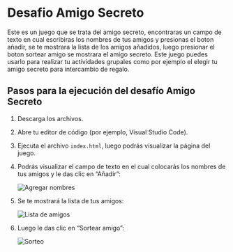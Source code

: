 # Desafio Amigo Secreto
Este es un juego que se trata del amigo secreto, encontraras un campo de texto en cual escribiras los nombres de tus amigos y presionas el boton añadir, se te mostrara la lista de los amigos añadidos, luego presionar el boton sortear amigo se mostrara el amigo secreto. Este juego puedes usarlo para realizar tu actividades grupales como por ejemplo el elegir tu amigo secreto para intercambio de regalo.

## Pasos para la ejecución del desafío Amigo Secreto

1. Descarga los archivos.
2. Abre tu editor de código (por ejemplo, Visual Studio Code).
3. Ejecuta el archivo `index.html`, luego podrás visualizar la página del juego.
4. Podrás visualizar el campo de texto en el cual colocarás los nombres de tus amigos y le das clic en “Añadir”:

   ![Agregar nombres](https://github.com/user-attachments/assets/3db31121-a38b-4eb9-bfb2-139e6389461d)

5. Se te mostrará la lista de tus amigos:

   ![Lista de amigos](https://github.com/user-attachments/assets/580fd8e7-168f-4ec3-be68-cd0978032b6f)

6. Luego le das clic en “Sortear amigo”:

   ![Sorteo](https://github.com/user-attachments/assets/8b296987-f8e2-483b-8582-852e735385d6)


